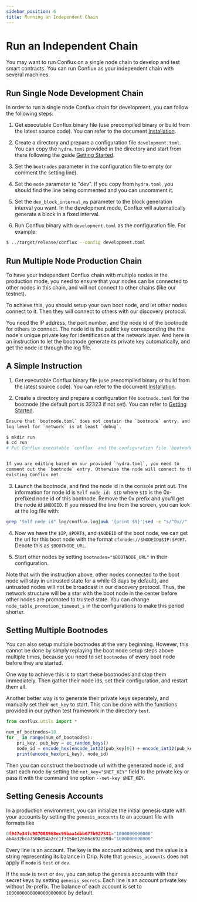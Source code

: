 ```yaml
---
sidebar_position: 6
title: Running an Independent Chain
---
```


# Run an Independent Chain

You may want to run Conflux on a single node chain to develop and test smart contracts. You can run Conflux as your independent chain with several machines.

## Run Single Node Development Chain

In order to run a single node Conflux chain for development, you can follow the following steps:

1. Get executable Conflux binary file (use precompiled binary or build from the latest source code). You can refer to the document [Installation](https://conflux-chain.github.io/conflux-doc/install/).

2. Create a directory and prepare a configuration file `development.toml`. You can copy the `hydra.toml` provided in the directory and start from there following the guide [Getting Started](https://conflux-chain.github.io/conflux-doc/get_started/).

3. Set the `bootnodes` parameter in the configuration file to empty (or comment the setting line).

4. Set the `mode` parameter to "dev". If you copy from `hydra.toml`, you should find the line being commented and you can uncomment it.

5. Set the `dev_block_interval_ms` parameter to the block generation interval you want. In the development mode, Conflux will automatically generate a block in a fixed interval.

6. Run Conflux binary with `development.toml` as the configuration file. For example:

```bash
$ ../target/release/conflux --config development.toml
```

## Run Multiple Node Production Chain

To have your independent Conflux chain with multiple nodes in the production mode, you need to ensure that your nodes can be connected to other nodes in this chain, and will not connect to other chains (like our testnet).

To achieve this, you should setup your own boot node, and let other nodes connect to it. Then they will connect to others with our discovery protocol.

You need the IP address, the port number, and the node id of the bootnode for others to connect. The node id is the public key corresponding the the node's unique private key for identification at the network layer. And here is an instruction to let the bootnode generate its private key automatically, and get the node id through the log file.

## A Simple Instruction

1. Get executable Conflux binary file (use precompiled binary or build from the latest source code). You can refer to the document [Installation](https://conflux-chain.github.io/conflux-doc/install/).

2. Create a directory and prepare a configuration file `bootnode.toml` for the bootnode (the default port is 32323 if not set). You can refer to [Getting Started](https://conflux-chain.github.io/conflux-doc/get_started/).

```bash
Ensure that `bootnode.toml` does not contain the `bootnode` entry, and the
log level for `network` is at least `debug`.

$ mkdir run
$ cd run
# Put Conflux executable `conflux` and the configuration file `bootnode.toml` under `run`


If you are editing based on our provided `hydra.toml`, you need to
comment out the `bootnode` entry. Otherwise the node will connect to the
existing Conflux net.
```

3. Launch the bootnode, and find the node id in the console print out. The information for node id is `Self node id: $ID` where `$ID` is the 0x-prefixed node id of this bootnode. Remove the 0x prefix and you'll get the node id `$NODEID`. If you missed the line from the screen, you can look at the log file with:

```bash
grep "Self node id" log/conflux.log|awk '{print $9}'|sed -e "s/^0x//"
```
4. Now we have the `$IP`, `$PORT$`, and `$NODEID` of the boot node, we can get the url for this boot node with the format `cfxnode://$NODEID@$IP:$PORT`. Denote this as `$BOOTNODE_URL`.

5. Start other nodes by setting `bootnodes="$BOOTNODE_URL"` in their configuration.

Note that with the instruction above, other nodes connected to the boot node will stay in untrusted state for a while (3 days by default), and untrusted nodes will not be broadcast in our discovery protocol. Thus, the network structure will be a star with the boot node in the center before other nodes are promoted to trusted state. You can change `node_table_promotion_timeout_s` in the configurations to make this period shorter.

## Setting Multiple Bootnodes

You can also setup multiple bootnodes at the very beginning. However, this cannot be done by simply replaying the boot node setup steps above multiple times, because you need to set `bootnodes` of every boot node before they are started.

One way to achieve this is to start these bootnodes and stop them immediately. Then gather their node ids, set their configuration, and restart them all.

Another better way is to generate their private keys seperately, and manually set their `net_key` to start. This can be done with the functions provided in our python test framework in the directory `test`.

```js
from conflux.utils import *

num_of_bootnodes=10
for _ in range(num_of_bootnodes):
    pri_key, pub_key = ec_random_keys()
    node_id = encode_hex(encode_int32(pub_key[0]) + encode_int32(pub_key[1]))
    print(encode_hex(pri_key), node_id)
```
Then you can construct the bootnode url with the generated node id, and start each node by setting the `net_key="$NET_KEY"` field to the private key or pass it with the command line option `--net-key $NET_KEY`.

## Setting Genesis Accounts

In a production environment, you can initialize the initial genesis state with your accounts by setting the `genesis_accounts` to an account file with formats like

```js
0f947e34fc907008968ec99baa1dbb677b927531="1000000000000"
ab4a32bca7500d94a2cc1f3150e12686c692c590="1000000000000"
```

Every line is an account. The key is the account address, and the value is a string representing its balance in Drip. Note that `genesis_accounts` does not apply if `mode` is `test` or `dev`.

If the `mode` is `test` or `dev`, you can setup the genesis accounts with their secret keys by setting `genesis_secrets`. Each line is an account private key without 0x-prefix. The balance of each account is set to `10000000000000000000000` by default.
